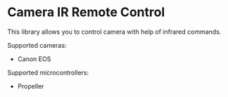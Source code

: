 Camera IR Remote Control
========================

This library allows you to control camera with help of infrared commands.

Supported cameras:

* Canon EOS

Supported microcontrollers:

* Propeller
